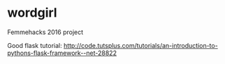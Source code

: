 # wordgirl
Femmehacks 2016 project





Good flask tutorial: http://code.tutsplus.com/tutorials/an-introduction-to-pythons-flask-framework--net-28822